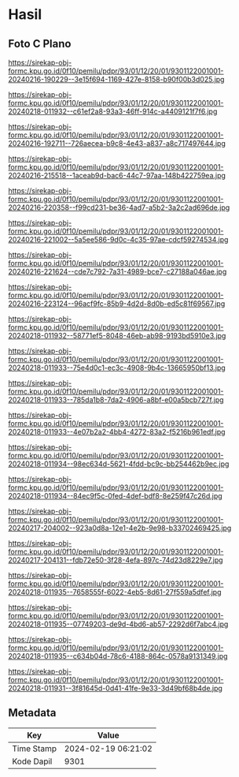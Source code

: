 # Hasil

## Foto C Plano

https://sirekap-obj-formc.kpu.go.id/0f10/pemilu/pdpr/93/01/12/20/01/9301122001001-20240216-190229--3e15f694-1169-427e-8158-b90f00b3d025.jpg

https://sirekap-obj-formc.kpu.go.id/0f10/pemilu/pdpr/93/01/12/20/01/9301122001001-20240218-011932--c61ef2a8-93a3-46ff-914c-a4409121f7f6.jpg

https://sirekap-obj-formc.kpu.go.id/0f10/pemilu/pdpr/93/01/12/20/01/9301122001001-20240216-192711--726aecea-b9c8-4e43-a837-a8c717497644.jpg

https://sirekap-obj-formc.kpu.go.id/0f10/pemilu/pdpr/93/01/12/20/01/9301122001001-20240216-215518--1aceab9d-bac6-44c7-97aa-148b422759ea.jpg

https://sirekap-obj-formc.kpu.go.id/0f10/pemilu/pdpr/93/01/12/20/01/9301122001001-20240216-220358--f99cd231-be36-4ad7-a5b2-3a2c2ad696de.jpg

https://sirekap-obj-formc.kpu.go.id/0f10/pemilu/pdpr/93/01/12/20/01/9301122001001-20240216-221002--5a5ee586-9d0c-4c35-97ae-cdcf59274534.jpg

https://sirekap-obj-formc.kpu.go.id/0f10/pemilu/pdpr/93/01/12/20/01/9301122001001-20240216-221624--cde7c792-7a31-4989-bce7-c27188a046ae.jpg

https://sirekap-obj-formc.kpu.go.id/0f10/pemilu/pdpr/93/01/12/20/01/9301122001001-20240216-223124--96acf9fc-85b9-4d2d-8d0b-ed5c81f69567.jpg

https://sirekap-obj-formc.kpu.go.id/0f10/pemilu/pdpr/93/01/12/20/01/9301122001001-20240218-011932--58771ef5-8048-46eb-ab98-9193bd5910e3.jpg

https://sirekap-obj-formc.kpu.go.id/0f10/pemilu/pdpr/93/01/12/20/01/9301122001001-20240218-011933--75e4d0c1-ec3c-4908-9b4c-13665950bf13.jpg

https://sirekap-obj-formc.kpu.go.id/0f10/pemilu/pdpr/93/01/12/20/01/9301122001001-20240218-011933--785da1b8-7da2-4906-a8bf-e00a5bcb727f.jpg

https://sirekap-obj-formc.kpu.go.id/0f10/pemilu/pdpr/93/01/12/20/01/9301122001001-20240218-011933--4e07b2a2-4bb4-4272-83a2-f5216b961edf.jpg

https://sirekap-obj-formc.kpu.go.id/0f10/pemilu/pdpr/93/01/12/20/01/9301122001001-20240218-011934--98ec634d-5621-4fdd-bc9c-bb254462b9ec.jpg

https://sirekap-obj-formc.kpu.go.id/0f10/pemilu/pdpr/93/01/12/20/01/9301122001001-20240218-011934--84ec9f5c-0fed-4def-bdf8-8e259f47c26d.jpg

https://sirekap-obj-formc.kpu.go.id/0f10/pemilu/pdpr/93/01/12/20/01/9301122001001-20240217-204002--923a0d8a-12e1-4e2b-9e98-b33702469425.jpg

https://sirekap-obj-formc.kpu.go.id/0f10/pemilu/pdpr/93/01/12/20/01/9301122001001-20240217-204131--fdb72e50-3f28-4efa-897c-74d23d8229e7.jpg

https://sirekap-obj-formc.kpu.go.id/0f10/pemilu/pdpr/93/01/12/20/01/9301122001001-20240218-011935--7658555f-6022-4eb5-8d61-27f559a5dfef.jpg

https://sirekap-obj-formc.kpu.go.id/0f10/pemilu/pdpr/93/01/12/20/01/9301122001001-20240218-011935--07749203-de9d-4bd6-ab57-2292d6f7abc4.jpg

https://sirekap-obj-formc.kpu.go.id/0f10/pemilu/pdpr/93/01/12/20/01/9301122001001-20240218-011935--c634b04d-78c6-4188-864c-0578a9131349.jpg

https://sirekap-obj-formc.kpu.go.id/0f10/pemilu/pdpr/93/01/12/20/01/9301122001001-20240218-011931--3f81645d-0d41-41fe-9e33-3d49bf68b4de.jpg


## Metadata

| Key        | Value               |
| ---------- | ------------------- |
| Time Stamp | 2024-02-19 06:21:02 |
| Kode Dapil | 9301                |



